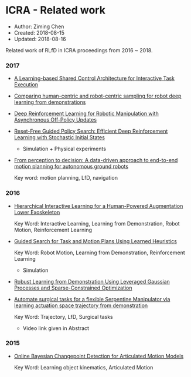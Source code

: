# ICRA - Related work

* Author: Ziming Chen
* Created: 2018-08-15
* Updated: 2018-08-16

Related work of RLfD in ICRA proceedings from 2016 ~ 2018.

### 2017

* [A Learning-based Shared Control Architecture for Interactive Task Execution](https://ieeexplore.ieee.org/stamp/stamp.jsp?tp=&arnumber=7989042&tag=1)

* [Comparing human-centric and robot-centric sampling for robot deep learning from demonstrations](https://ieeexplore.ieee.org/stamp/stamp.jsp?tp=&arnumber=7989046)

* [Deep Reinforcement Learning for Robotic Manipulation with Asynchronous Off-Policy Updates](https://ieeexplore.ieee.org/stamp/stamp.jsp?tp=&arnumber=7989385)

* [Reset-Free Guided Policy Search: Efficient Deep Reinforcement Learning with Stochastic Initial States](https://ieeexplore.ieee.org/stamp/stamp.jsp?tp=&arnumber=7989383)

    - Simulation + Physical experiments

* [From perception to decision: A data-driven approach to end-to-end motion planning for autonomous ground robots](https://ieeexplore.ieee.org/stamp/stamp.jsp?tp=&arnumber=7989182)

    Key word: motion planning, LfD, navigation
### 2016 

* [Hierarchical Interactive Learning for a Human-Powered Augmentation Lower Exoskeleton](https://ieeexplore.ieee.org/stamp/stamp.jsp?tp=&arnumber=7487142)

    Key Word: Interactive Learning, Learning from Demonstration, Robot Motion, Reinforcement Learning
    
* [Guided Search for Task and Motion Plans Using Learned Heuristics](https://ieeexplore.ieee.org/stamp/stamp.jsp?tp=&arnumber=7487165)

    Key Word: Robot Motion, Learning from Demonstration, Reinforcement Learning
    - Simulation
    
* [Robust Learning from Demonstration Using Leveraged Gaussian Processes and Sparse-Constrained Optimization](https://ieeexplore.ieee.org/stamp/stamp.jsp?tp=&arnumber=7487168&tag=1)

* [Automate surgical tasks for a flexible Serpentine Manipulator via learning actuation space trajectory from demonstration](https://ieeexplore.ieee.org/stamp/stamp.jsp?tp=&arnumber=7487640)

    Key Word: Trajectory, LfD, Surgical tasks
    - Video link given in Abstract
    
### 2015

* [Online Bayesian Changepoint Detection for Articulated Motion Models](http://www.cs.utexas.edu/%7Esniekum/classes/RLFD-F16/papers/Niekum15.pdf)

    Key Word: Learning object kinematics, Articulated Motion
